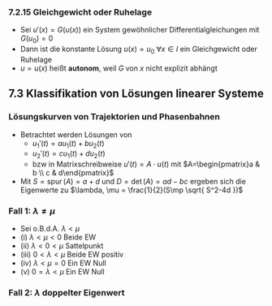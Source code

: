 ### 7.2.15 Gleichgewicht oder Ruhelage
- Sei $u'(x)=G(u(x))$ ein System gewöhnlicher Differentialgleichungen mit $G(u_{0})=0$ 
- Dann ist die konstante Lösung $u(x)=u_{0}$   $\forall x\in I$  ein Gleichgewicht oder Ruhelage
- $u=u(x)$ heißt **autonom**, weil $G$ von $x$ nicht explizit abhängt
## 7.3 Klassifikation von Lösungen linearer Systeme 
### Lösungskurven von Trajektorien und Phasenbahnen
- Betrachtet werden Lösungen von
	- $u_{1}'(t)=au_{1}(t)+bu_{2}(t)$
	- $u_{2}'(t)=cu_{1}(t)+du_{2}(t)$
	- bzw in Matrixschreibweise $u'(t)=A \cdot u(t)$ mit $A=\begin{pmatrix}a & b \\ c & d\end{pmatrix}$ 
- Mit $S=\operatorname{spur}(A) = a+d$ und $D=\det(A)=ad-bc$ ergeben sich die Eigenwerte zu $\lambda, \mu = \frac{1}{2}(S\mp \sqrt{ S^2-4d })$ 
### Fall 1: $\lambda \neq \mu$ 
- Sei o.B.d.A. $\lambda<\mu$ 
- (i) $\lambda<\mu<0$  Beide EW 
- (ii) $\lambda<0<\mu$ Sattelpunkt
- (iii) $0<\lambda<\mu$ Beide EW positiv
- (iv) $\lambda<\mu=0$ Ein EW Null
- (v) $0=\lambda<\mu$ Ein EW Null 

### Fall 2: $\lambda$ doppelter Eigenwert 